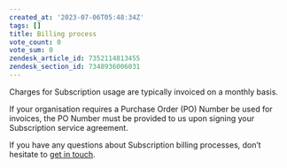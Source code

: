 ```yaml
---
created_at: '2023-07-06T05:48:34Z'
tags: []
title: Billing process
vote_count: 0
vote_sum: 0
zendesk_article_id: 7352114813455
zendesk_section_id: 7348936006031
---
```


Charges for Subscription usage are typically invoiced on a monthly
basis.  
  
If your organisation requires a Purchase Order (PO) Number be used for
invoices, the PO Number must be provided to us upon signing your
Subscription service agreement.

If you have any questions about Subscription billing processes, don’t
hesitate to [get in touch](mailto:engagement@reannz.co.nz).
